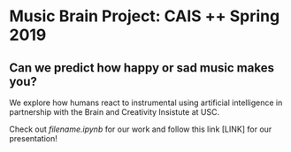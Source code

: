 <h1>Music Brain Project: CAIS ++ Spring 2019</h1>
<h2> Can we predict how happy or sad music makes you? </h2>
<p>  
We explore how humans react to instrumental using artificial intelligence in partnership with the Brain and Creativity Insistute at USC.

Check out *filename.ipynb* for our work and follow this link [LINK] for our presentation!
